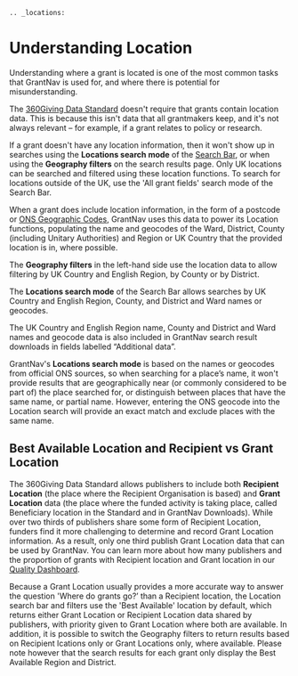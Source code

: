 ```eval_rst
.. _locations:
```

Understanding Location
==================================

Understanding where a grant is located is one of the most common tasks that GrantNav is used for, and where there is potential for misunderstanding.

The [360Giving Data Standard](https://standard.threesixtygiving.org/en/latest/reference/) doesn't require that grants contain location data. This is because this isn't data that all grantmakers keep, and it's not always relevant – for example, if a grant relates to policy or research.

If a grant doesn't have any location information, then it won't show up in searches using the **Locations search mode** of the [Search Bar](https://help.grantnav.threesixtygiving.org/en/latest/search_bar/#search-bar), or when using the **Geography filters** on the search results page. Only UK locations can be searched and filtered using these location functions. To search for locations outside of the UK, use the 'All grant fields' search mode of the Search Bar.

When a grant does include location information, in the form of a postcode or [ONS Geographic Codes](https://geoportal.statistics.gov.uk/), GrantNav uses this data to power its Location functions, populating the name and geocodes of the Ward, District, County (including Unitary Authorities) and Region or UK Country that the provided location is in, where possible.

The **Geography filters** in the left-hand side use the location data to allow filtering by UK Country and English Region, by County or by District.

The **Locations search mode** of the Search Bar allows searches by UK Country and English Region, County, and District and Ward names or geocodes.

The UK Country and English Region name, County and District and Ward names and geocode data is also included in GrantNav search result downloads in fields labelled “Additional data”.

GrantNav's **Locations search mode** is based on the names or geocodes from official ONS sources, so when searching for a place’s name, it won't provide results that are geographically near (or commonly considered to be part of) the place searched for, or distinguish between places that have the same name, or partial name. However, entering the ONS geocode into the Location search will provide an exact match and exclude places with the same name.

## Best Available Location and Recipient vs Grant Location

The 360Giving Data Standard allows publishers to include both **Recipient Location** (the place where the Recipient Organisation is based) and **Grant Location** data (the place where the funded activity is taking place, called Beneficiary location in the Standard and in GrantNav Downloads). While over two thirds of publishers share some form of Recipient Location, funders find it more challenging to determine and record Grant Location information. As a result, only one third publish Grant Location data that can be used by GrantNav. You can learn more about how many publishers and the proportion of grants with Recipient location and Grant location in our [Quality Dashboard](https://qualitydashboard.threesixtygiving.org/alldata).

Because a Grant Location usually provides a more accurate way to answer the question 'Where do grants go?’ than a Recipient location, the Location search bar and filters use the 'Best Available' location by default, which returns either Grant Location or Recipient Location data shared by publishers, with priority given to Grant Location where both are available. In addition, it is possible to switch the Geography filters to return results based on Recipient lcations only or Grant Locations only, where available. Please note however that the search results for each grant only display the Best Available Region and District.

